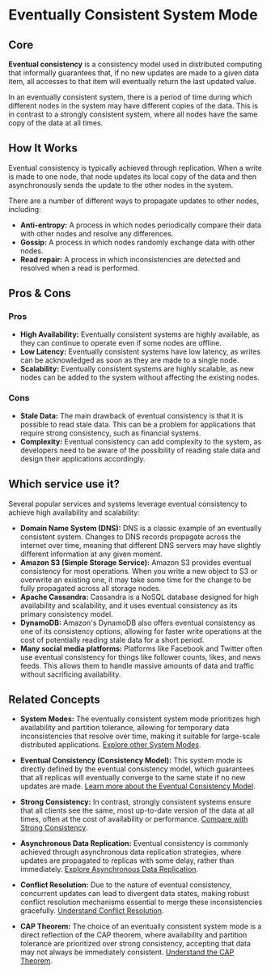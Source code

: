 # Eventually Consistent System Mode

## Core

**Eventual consistency** is a consistency model used in distributed computing that informally guarantees that, if no new updates are made to a given data item, all accesses to that item will eventually return the last updated value.

In an eventually consistent system, there is a period of time during which different nodes in the system may have different copies of the data. This is in contrast to a strongly consistent system, where all nodes have the same copy of the data at all times.

## How It Works

Eventual consistency is typically achieved through replication. When a write is made to one node, that node updates its local copy of the data and then asynchronously sends the update to the other nodes in the system.

There are a number of different ways to propagate updates to other nodes, including:

-   **Anti-entropy:** A process in which nodes periodically compare their data with other nodes and resolve any differences.
-   **Gossip:** A process in which nodes randomly exchange data with other nodes.
-   **Read repair:** A process in which inconsistencies are detected and resolved when a read is performed.

## Pros & Cons

### Pros

-   **High Availability:** Eventually consistent systems are highly available, as they can continue to operate even if some nodes are offline.
-   **Low Latency:** Eventually consistent systems have low latency, as writes can be acknowledged as soon as they are made to a single node.
-   **Scalability:** Eventually consistent systems are highly scalable, as new nodes can be added to the system without affecting the existing nodes.

### Cons

-   **Stale Data:** The main drawback of eventual consistency is that it is possible to read stale data. This can be a problem for applications that require strong consistency, such as financial systems.
-   **Complexity:** Eventual consistency can add complexity to the system, as developers need to be aware of the possibility of reading stale data and design their applications accordingly.

## Which service use it?

Several popular services and systems leverage eventual consistency to achieve high availability and scalability:

-   **Domain Name System (DNS):** DNS is a classic example of an eventually consistent system. Changes to DNS records propagate across the internet over time, meaning that different DNS servers may have slightly different information at any given moment.
-   **Amazon S3 (Simple Storage Service):** Amazon S3 provides eventual consistency for most operations. When you write a new object to S3 or overwrite an existing one, it may take some time for the change to be fully propagated across all storage nodes.
-   **Apache Cassandra:** Cassandra is a NoSQL database designed for high availability and scalability, and it uses eventual consistency as its primary consistency model.
-   **DynamoDB:** Amazon's DynamoDB also offers eventual consistency as one of its consistency options, allowing for faster write operations at the cost of potentially reading stale data for a short period.
-   **Many social media platforms:** Platforms like Facebook and Twitter often use eventual consistency for things like follower counts, likes, and news feeds. This allows them to handle massive amounts of data and traffic without sacrificing availability.

## Related Concepts

-   **System Modes:** The eventually consistent system mode prioritizes high availability and partition tolerance, allowing for temporary data inconsistencies that resolve over time, making it suitable for large-scale distributed applications. [Explore other System Modes](../README.md).

-   **Eventual Consistency (Consistency Model):** This system mode is directly defined by the eventual consistency model, which guarantees that all replicas will eventually converge to the same state if no new updates are made. [Learn more about the Eventual Consistency Model](../../consistency-models/eventual-consistency/README.md).

-   **Strong Consistency:** In contrast, strongly consistent systems ensure that all clients see the same, most up-to-date version of the data at all times, often at the cost of availability or performance. [Compare with Strong Consistency](../../consistency-models/strong-consistency/README.md).

-   **Asynchronous Data Replication:** Eventual consistency is commonly achieved through asynchronous data replication strategies, where updates are propagated to replicas with some delay, rather than immediately. [Explore Asynchronous Data Replication](../../data-replication/async/README.md).

-   **Conflict Resolution:** Due to the nature of eventual consistency, concurrent updates can lead to divergent data states, making robust conflict resolution mechanisms essential to merge these inconsistencies gracefully. [Understand Conflict Resolution](../../conflict-resolution/README.md).

-   **CAP Theorem:** The choice of an eventually consistent system mode is a direct reflection of the CAP theorem, where availability and partition tolerance are prioritized over strong consistency, accepting that data may not always be immediately consistent. [Understand the CAP Theorem](../cap-tradeoff-tunable/README.md).